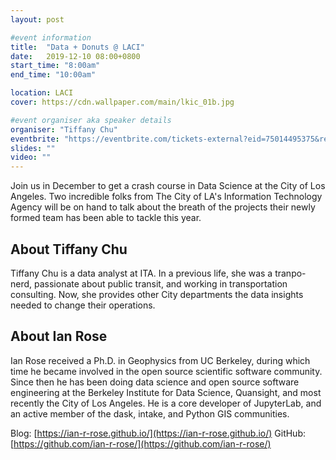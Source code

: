```yaml
---
layout: post

#event information
title:  "Data + Donuts @ LACI"
date:   2019-12-10 08:00+0800
start_time: "8:00am"
end_time: "10:00am"

location: LACI
cover: https://cdn.wallpaper.com/main/lkic_01b.jpg

#event organiser aka speaker details
organiser: "Tiffany Chu"
eventbrite: "https://eventbrite.com/tickets-external?eid=75014495375&ref=etckt"
slides: ""
video: ""
---
```


Join us in December to get a crash course in Data Science at the City of Los Angeles. Two incredible folks from The City of LA's Information Technology Agency will be on hand to talk about the breath of the projects their newly formed team has been able to tackle this year.

## About Tiffany Chu

Tiffany Chu is a data analyst at ITA. In a previous life, she was a tranpo-nerd, passionate about public transit, and working in transportation consulting. Now, she provides other City departments the data insights needed to change their operations.   


## About Ian Rose

Ian Rose received a Ph.D. in Geophysics from UC Berkeley, during which time he became involved in the open source scientific software community. Since then he has been doing data science and open source software engineering at the Berkeley Institute for Data Science, Quansight, and most recently the City of Los Angeles. He is a core developer of JupyterLab, and an active member of the dask, intake, and Python GIS communities. 

Blog: [https://ian-r-rose.github.io/](https://ian-r-rose.github.io/)
GitHub: [https://github.com/ian-r-rose/](https://github.com/ian-r-rose/)